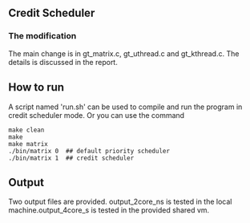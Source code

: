 ## Credit Scheduler
### The modification
The main change is in gt_matrix.c, gt_uthread.c and gt_kthread.c. The details is discussed in the report.

## How to run
A script  named 'run.sh' can be used to compile and run the program in credit scheduler mode. Or you can use the command

```
make clean
make 
make matrix
./bin/matrix 0  ## default priority scheduler
./bin/matrix 1  ## credit scheduler
```

## Output
Two output files are provided. output_2core_ns is tested in the local machine.output_4core_s is tested in the provided shared vm.